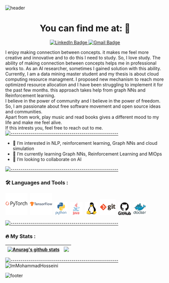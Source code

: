 ![header](https://capsule-render.vercel.app/api?type=waving&color=999999&height=150&section=header&text=Hi!%20Im%20Mohammad%20Hosseini&fontSize=30&animation=fadeIn&fontAlignY=15&desc=A%20Machine%20Learning%20Engineer!&descAlignY=51&descAlign=62)

<h1 align="center">
  You can find me at: 💬
</h1>

<p align='center'>
  <a href="https://ge.linkedin.com/in/mohammad-hosseini-93b661b2?trk=people-guest_people_search-card">
    <img src="https://img.shields.io/badge/LinkedIn-blue?style=for-the-badge&logo=linkedin&logoColor=white" alt="LinkedIn Badge">
  </a>
  <a href="mailto:sayedmh50@gmail.com">
    <img src="https://img.shields.io/badge/-sayedmh50@gmail.com%20-c14438?style=for-the-badge&logo=gmail&logoColor=white" alt="Gmail Badge">
  </a>
</p>

I enjoy making connection between concepts. it makes me feel more creative and innovative and to do this I need to study. So, I love study. The ability of making connection between concepts helps me in professional works to. As an AI researcher, sometimes I gained solution with this ability. <br />
Currently, I am a data mining master student and my thesis is about cloud computing resource managment. I proposed new mechanism to reach more optimized resource allocation and I have been struggling to implement it for the past few months. this approach takes help from graph NNs and Reinforcement learning.<br />
I believe in the power of community and I believe in the power of freedom. So, I am passionate about free software movement and open source ideas and communities.<br />
Apart from work, play music and read books gives a different mood to my life and make me feel alive.<br />
If this intrests you, feel free to reach out to me.<br />
[![-----------------------------------------------------]( 
https://raw.githubusercontent.com/andreasbm/readme/master/assets/lines/aqua.png)](https://github.com/ImMohammadHosseini?tab=repositories)

- 👀 I’m interested in NLP, reinforcement learning, Graph NNs
 and cloud simulation
- 🌱 I’m currently learning Graph NNs, Reinforcement Learning and MlOps
- 💞️ I’m looking to collaborate on AI

[![-----------------------------------------------------]( 
https://raw.githubusercontent.com/andreasbm/readme/master/assets/lines/aqua.png)](https://github.com/ImMohammadHosseini?tab=repositories)


### :hammer_and_wrench: Languages and Tools :
<p>
<img src="https://github.com/devicons/devicon/blob/master/icons/pytorch/pytorch-original-wordmark.svg" title="Pytorch" alt="Pytorch" width="70" height="70"/>&nbsp;
<img src="https://github.com/devicons/devicon/blob/master/icons/tensorflow/tensorflow-original-wordmark.svg" title="Tensorflow" alt="Tensorflow" width="70" height="70"/>&nbsp;
<img src="https://github.com/devicons/devicon/blob/master/icons/python/python-original-wordmark.svg" title="Python" alt="Python" width="40" height="40"/>&nbsp;
<img src="https://github.com/devicons/devicon/blob/master/icons/java/java-original-wordmark.svg" title="Java" alt="Java" width="40" height="40"/>&nbsp;
<img src="https://github.com/devicons/devicon/blob/master/icons/linux/linux-original.svg" title="Linux" alt="Linux" width="40" height="40"/>&nbsp;
<img src="https://github.com/devicons/devicon/blob/master/icons/git/git-original-wordmark.svg" title="Git" **alt="Git" width="50" height="50"/>&nbsp;
<img src="https://github.com/devicons/devicon/blob/master/icons/github/github-original-wordmark.svg" title="Github" **alt="Github" width="40" height="40"/>&nbsp;
<img src="https://github.com/devicons/devicon/blob/master/icons/docker/docker-original-wordmark.svg" title="Docker" **alt="Docker" width="40" height="40"/>&nbsp;
</p>

[![-----------------------------------------------------]( 
https://raw.githubusercontent.com/andreasbm/readme/master/assets/lines/aqua.png)](https://github.com/ImMohammadHosseini?tab=repositories)


### :fire: My Stats :
| <a href="https://github.com/anuraghazra/github-readme-stats"><img align="center" src="https://github-readme-stats.vercel.app/api?username=ImMohammadHosseini&show_icons=true&include_all_commits=true&theme=merko&hide_border=true" alt="Anurag's github stats" /></a> | <a href="https://github.com/anuraghazra/github-readme-stats"><img align="center" src="https://github-readme-stats.vercel.app/api/top-langs/?username=ImMohammadHosseini&layout=compact&theme=merko&hide_border=true" /></a> |
| ------------- | ------------- |


[![-----------------------------------------------------]( 
https://raw.githubusercontent.com/andreasbm/readme/master/assets/lines/aqua.png)](https://github.com/ImMohammadHosseini?tab=repositories)
<img src="https://github-profile-trophy.vercel.app/?username=ImMohammadHosseini&column=8&margin-w=15&margin-h=15" alt="ImMohammadHosseini">


![footer](https://capsule-render.vercel.app/api?type=waving&color=999999&height=80&section=footer&&&animation=fadeIn&fontAlignY=15&&descAlignY=51&descAlign=62)
